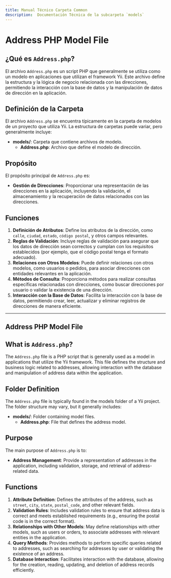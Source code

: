 ```yaml
---
title: Manual Técnico Carpeta Common
description:  Documentación Técnica de la subcarpeta `models`
---
```


# Address PHP Model File

## ¿Qué es `Address.php`?

El archivo `Address.php` es un script PHP que generalmente se utiliza como un modelo en aplicaciones que utilizan el framework Yii. Este archivo define la estructura y la lógica de negocio relacionada con las direcciones, permitiendo la interacción con la base de datos y la manipulación de datos de dirección en la aplicación.

## Definición de la Carpeta

El archivo `Address.php` se encuentra típicamente en la carpeta de modelos de un proyecto que utiliza Yii. La estructura de carpetas puede variar, pero generalmente incluye:

- **models/**: Carpeta que contiene archivos de modelo.
  - **Address.php**: Archivo que define el modelo de dirección.

## Propósito

El propósito principal de `Address.php` es:

- **Gestión de Direcciones**: Proporcionar una representación de las direcciones en la aplicación, incluyendo la validación, el almacenamiento y la recuperación de datos relacionados con las direcciones.

## Funciones

1. **Definición de Atributos**: Define los atributos de la dirección, como `calle`, `ciudad`, `estado`, `código postal`, y otros campos relevantes.
2. **Reglas de Validación**: Incluye reglas de validación para asegurar que los datos de dirección sean correctos y cumplan con los requisitos establecidos (por ejemplo, que el código postal tenga el formato adecuado).
3. **Relaciones con Otros Modelos**: Puede definir relaciones con otros modelos, como usuarios o pedidos, para asociar direcciones con entidades relevantes en la aplicación.
4. **Métodos de Consulta**: Proporciona métodos para realizar consultas específicas relacionadas con direcciones, como buscar direcciones por usuario o validar la existencia de una dirección.
5. **Interacción con la Base de Datos**: Facilita la interacción con la base de datos, permitiendo crear, leer, actualizar y eliminar registros de direcciones de manera eficiente.

---

## Address PHP Model File

## What is `Address.php`?

The `Address.php` file is a PHP script that is generally used as a model in applications that utilize the Yii framework. This file defines the structure and business logic related to addresses, allowing interaction with the database and manipulation of address data within the application.

## Folder Definition

The `Address.php` file is typically found in the models folder of a Yii project. The folder structure may vary, but it generally includes:

- **models/**: Folder containing model files.
  - **Address.php**: File that defines the address model.

## Purpose

The main purpose of `Address.php` is to:

- **Address Management**: Provide a representation of addresses in the application, including validation, storage, and retrieval of address-related data.

## Functions

1. **Attribute Definition**: Defines the attributes of the address, such as `street`, `city`, `state`, `postal_code`, and other relevant fields.
2. **Validation Rules**: Includes validation rules to ensure that address data is correct and meets established requirements (e.g., ensuring the postal code is in the correct format).
3. **Relationships with Other Models**: May define relationships with other models, such as users or orders, to associate addresses with relevant entities in the application.
4. **Query Methods**: Provides methods to perform specific queries related to addresses, such as searching for addresses by user or validating the existence of an address.
5. **Database Interaction**: Facilitates interaction with the database, allowing for the creation, reading, updating, and deletion of address records efficiently.